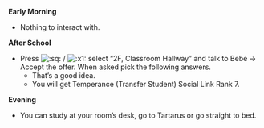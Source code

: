 **Early Morning**

- Nothing to interact with.

**After School**

- Press ![:sq:](https://www.powerpyx.com/wp-includes/images/smilies/square.png) / ![:x1:](https://www.powerpyx.com/wp-includes/images/smilies/x1.png) select “2F, Classroom Hallway” and talk to Bebe -> Accept the offer. When asked pick the following answers.
  - That’s a good idea.
  - You will get Temperance (Transfer Student) Social Link Rank 7.

**Evening**

- You can study at your room’s desk, go to Tartarus or go straight to bed.
